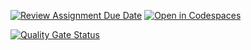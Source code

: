 [![Review Assignment Due Date](https://classroom.github.com/assets/deadline-readme-button-22041afd0340ce965d47ae6ef1cefeee28c7c493a6346c4f15d667ab976d596c.svg)](https://classroom.github.com/a/OTAAcbYr)
[![Open in Codespaces](https://classroom.github.com/assets/launch-codespace-2972f46106e565e64193e422d61a12cf1da4916b45550586e14ef0a7c637dd04.svg)](https://classroom.github.com/open-in-codespaces?assignment_repo_id=18867701)

<!-- [![Tests](https://github.com/ULL-ESIT-INF-DSI-2425/prct06-generics-solid-DiegoHdezToledo/actions/workflows/ci.yml/badge.svg)](https://github.com/ULL-ESIT-INF-DSI-2425/prct06-generics-solid-DiegoHdezToledo/actions/workflows/ci.yml) -->

<!-- [![Coverage Status](https://coveralls.io/repos/github/ULL-ESIT-INF-DSI-2425/prct06-generics-solid-DiegoHdezToledo/badge.svg?branch=main)](https://coveralls.io/github/ULL-ESIT-INF-DSI-2425/prct06-generics-solid-DiegoHdezToledo?branch=main) -->

[![Quality Gate Status](https://sonarcloud.io/api/project_badges/measure?project=ULL-ESIT-INF-DSI-2425_prct08-filesystem-funko-app-DiegoHdezToledo&metric=alert_status&token=6585fc868fb0a2695251b96ec15615d75c40a34a)](https://sonarcloud.io/summary/new_code?id=ULL-ESIT-INF-DSI-2425_prct08-filesystem-funko-app-DiegoHdezToledo)